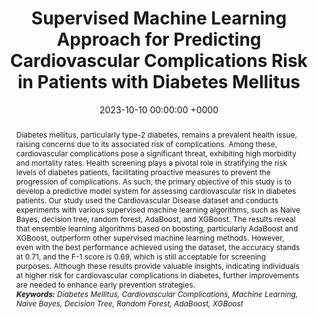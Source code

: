 ---
title:          "Supervised Machine Learning Approach for Predicting Cardiovascular Complications Risk in Patients with Diabetes Mellitus"
date:           2023-10-10 00:00:00 +0000
selected:       false
pub:            "2023 International Conference on Electrical Engineering and Informatics (ICEEI)"
# pub_pre:        "Submitted to "
pub_post:       '. <b>doi:</b> <a href="https://doi.org/10.1109/ICEEI59426.2023.10346215" target="_blank">10.1109/ICEEI59426.2023.10346215</a>'
# pub_last:       ' <span class="badge badge-pill badge-publication badge-success">Spotlight</span>'
# pub_date:       "2023"
abstract: >-
  Diabetes mellitus, particularly type-2 diabetes, remains a prevalent health issue, raising concerns due to its associated risk of complications. Among these, cardiovascular complications pose a significant threat, exhibiting high morbidity and mortality rates. Health screening plays a pivotal role in stratifying the risk levels of diabetes patients, facilitating proactive measures to prevent the progression of complications. As such, the primary objective of this study is to develop a predictive model system for assessing cardiovascular risk in diabetes patients. Our study used the Cardiovascular Disease dataset and conducts experiments with various supervised machine learning algorithms, such as Naive Bayes, decision tree, random forest, AdaBoost, and XGBoost. The results reveal that ensemble learning algorithms based on boosting, particularly AdaBoost and XGBoost, outperform other supervised machine learning methods. However, even with the best performance achieved using the dataset, the accuracy stands at 0.71, and the F-1 score is 0.69, which is still acceptable for screening purposes. Although these results provide valuable insights, indicating individuals at higher risk for cardiovascular complications in diabetes, further improvements are needed to enhance early prevention strategies.<br /><i><b>Keywords:</b> Diabetes Mellitus, Cardiovascular Complications, Machine Learning, Naive Bayes, Decision Tree, Random Forest, AdaBoost, XGBoost</i>
# cover:          /assets/images/covers/cover1.jpg
authors:
- Arief Purnama Muharram
- Fahmi Sajid
links:
  Paper: https://doi.org/10.1109/ICEEI59426.2023.10346215
  Preprint: https://doi.org/10.36227/techrxiv.24243631.v5
  Code: https://github.com/fahmisajid/CardiovascularPredict
---